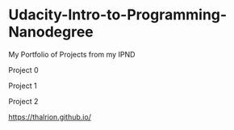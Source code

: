 # Udacity-Intro-to-Programming-Nanodegree
My Portfolio of Projects from my IPND

Project 0

Project 1

Project 2

https://thalrion.github.io/
